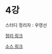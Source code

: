 # 4강

스터디 정리자 : 우영선

[정리 링크](https://github.com/youngsunWoo/sunny-archive/blob/master/docs/java/modernJava_In_Action/Chapter04.md)

[소스 링크](https://github.com/gwegwe1234/modernJavaInAction/tree/master/src/chap4)